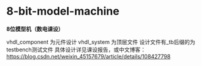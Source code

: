 # 8-bit-model-machine
**8位模型机（数电课设）**

vhdl_component 为元件设计
vhdl_system 为顶层文件
设计文件有_tb后缀的为testbench测试文件
具体设计详见课设报告，或中文博客：<https://blog.csdn.net/weixin_45157679/article/details/108427798>

